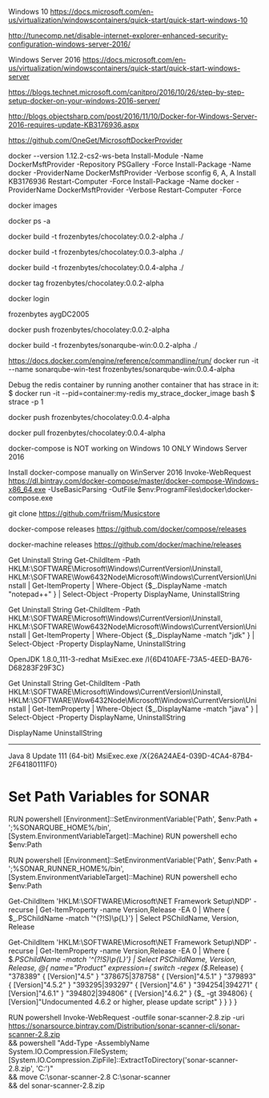 Windows 10
https://docs.microsoft.com/en-us/virtualization/windowscontainers/quick-start/quick-start-windows-10

http://tunecomp.net/disable-internet-explorer-enhanced-security-configuration-windows-server-2016/

Windows Server 2016
https://docs.microsoft.com/en-us/virtualization/windowscontainers/quick-start/quick-start-windows-server

https://blogs.technet.microsoft.com/canitpro/2016/10/26/step-by-step-setup-docker-on-your-windows-2016-server/

http://blogs.objectsharp.com/post/2016/11/10/Docker-for-Windows-Server-2016-requires-update-KB3176936.aspx

https://github.com/OneGet/MicrosoftDockerProvider

docker --version
1.12.2-cs2-ws-beta
Install-Module -Name DockerMsftProvider -Repository PSGallery -Force
Install-Package -Name docker -ProviderName DockerMsftProvider -Verbose
sconfig
6, A, A
Install KB3176936
Restart-Computer -Force
Install-Package -Name docker -ProviderName DockerMsftProvider -Verbose
Restart-Computer -Force


docker images

docker ps -a


docker build -t frozenbytes/chocolatey:0.0.2-alpha ./

docker build -t frozenbytes/chocolatey:0.0.3-alpha ./

docker build -t frozenbytes/chocolatey:0.0.4-alpha ./

docker tag frozenbytes/chocolatey:0.0.2-alpha

docker login

frozenbytes
aygDC2005


docker push frozenbytes/chocolatey:0.0.2-alpha 


docker build -t frozenbytes/sonarqube-win:0.0.2-alpha ./

https://docs.docker.com/engine/reference/commandline/run/
docker run -it --name sonarqube-win-test frozenbytes/sonarqube-win:0.0.4-alpha 

Debug the redis container by running another container that has strace in it:
$ docker run -it --pid=container:my-redis my_strace_docker_image bash
$ strace -p 1

docker push frozenbytes/chocolatey:0.0.4-alpha 

docker pull frozenbytes/chocolatey:0.0.4-alpha 

docker-compose is NOT working on Windows 10 ONLY Windows Server 2016

Install docker-compose manually on WinServer 2016
Invoke-WebRequest https://dl.bintray.com/docker-compose/master/docker-compose-Windows-x86_64.exe -UseBasicParsing -OutFile $env:ProgramFiles\docker\docker-compose.exe


git clone https://github.com/friism/Musicstore

docker-compose releases
https://github.com/docker/compose/releases

docker-machine releases
https://github.com/docker/machine/releases

Get Uninstall String 
Get-ChildItem -Path HKLM:\SOFTWARE\Microsoft\Windows\CurrentVersion\Uninstall, HKLM:\SOFTWARE\Wow6432Node\Microsoft\Windows\CurrentVersion\Uninstall | Get-ItemProperty | Where-Object {$_.DisplayName -match "notepad++" } | Select-Object -Property DisplayName, UninstallString

Get Uninstall String 
Get-ChildItem -Path HKLM:\SOFTWARE\Microsoft\Windows\CurrentVersion\Uninstall, HKLM:\SOFTWARE\Wow6432Node\Microsoft\Windows\CurrentVersion\Uninstall | Get-ItemProperty | Where-Object {$_.DisplayName -match "jdk" } | Select-Object -Property DisplayName, UninstallString

OpenJDK 1.8.0_111-3-redhat MsiExec.exe /I{6D410AFE-73A5-4EED-BA76-D68283F29F3C}


Get Uninstall String 
Get-ChildItem -Path HKLM:\SOFTWARE\Microsoft\Windows\CurrentVersion\Uninstall, HKLM:\SOFTWARE\Wow6432Node\Microsoft\Windows\CurrentVersion\Uninstall | Get-ItemProperty | Where-Object {$_.DisplayName -match "java" } | Select-Object -Property DisplayName, UninstallString

DisplayName                UninstallString
-----------                ---------------
Java 8 Update 111 (64-bit) MsiExec.exe /X{26A24AE4-039D-4CA4-87B4-2F64180111F0}


# Set Path Variables for SONAR
RUN	powershell [Environment]::SetEnvironmentVariable('Path', $env:Path + ';%SONARQUBE_HOME%/bin', [System.EnvironmentVariableTarget]::Machine)
RUN powershell echo $env:Path

RUN	powershell [Environment]::SetEnvironmentVariable('Path', $env:Path + ';%SONAR_RUNNER_HOME%/bin', [System.EnvironmentVariableTarget]::Machine)
RUN powershell echo $env:Path

Get-ChildItem 'HKLM:\SOFTWARE\Microsoft\NET Framework Setup\NDP' -recurse |
Get-ItemProperty -name Version,Release -EA 0 |
Where { $_.PSChildName -match '^(?!S)\p{L}'} |
Select PSChildName, Version, Release


Get-ChildItem 'HKLM:\SOFTWARE\Microsoft\NET Framework Setup\NDP' -recurse |
Get-ItemProperty -name Version,Release -EA 0 |
Where { $_.PSChildName -match '^(?!S)\p{L}'} |
Select PSChildName, Version, Release, @{
  name="Product"
  expression={
      switch -regex ($_.Release) {
        "378389" { [Version]"4.5" }
        "378675|378758" { [Version]"4.5.1" }
        "379893" { [Version]"4.5.2" }
        "393295|393297" { [Version]"4.6" }
        "394254|394271" { [Version]"4.6.1" }
        "394802|394806" { [Version]"4.6.2" }
        {$_ -gt 394806} { [Version]"Undocumented 4.6.2 or higher, please update script" }
      }
    }
}

RUN powershell Invoke-WebRequest -outfile sonar-scanner-2.8.zip -uri https://sonarsource.bintray.com/Distribution/sonar-scanner-cli/sonar-scanner-2.8.zip \
    && powershell "Add-Type -AssemblyName System.IO.Compression.FileSystem; [System.IO.Compression.ZipFile]::ExtractToDirectory('sonar-scanner-2.8.zip', 'C:\')" \
    && move C:\sonar-scanner-2.8 C:\sonar-scanner \
    && del sonar-scanner-2.8.zip 